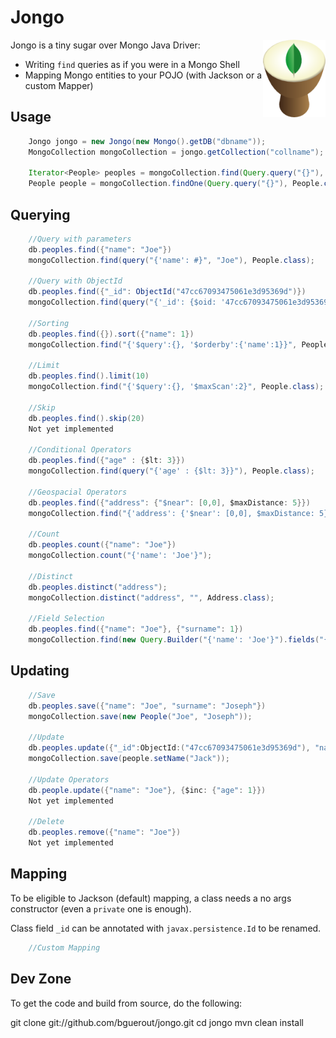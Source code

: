 # Jongo

<img src="https://github.com/bguerout/jongo/raw/gh-pages/jongo.png" alt="Jongo logo" title="Jongo" align="right" width="100">

Jongo is a tiny sugar over Mongo Java Driver:

* Writing `find` queries as if you were in a Mongo Shell
* Mapping Mongo entities to your POJO (with Jackson or a custom Mapper)

## Usage

```java
    Jongo jongo = new Jongo(new Mongo().getDB("dbname"));
    MongoCollection mongoCollection = jongo.getCollection("collname");
    
    Iterator<People> peoples = mongoCollection.find(Query.query("{}"), People.class);
    People people = mongoCollection.findOne(Query.query("{}"), People.class);
```

## Querying

```java
    //Query with parameters
    db.peoples.find({"name": "Joe"})
    mongoCollection.find(query("{'name': #}", "Joe"), People.class);
    
    //Query with ObjectId
    db.peoples.find({"_id": ObjectId("47cc67093475061e3d95369d")})
    mongoCollection.find(query("{'_id': {$oid: '47cc67093475061e3d95369d'}}"), People.class);
    
    //Sorting
    db.peoples.find({}).sort({"name": 1})
    mongoCollection.find("{'$query':{}, '$orderby':{'name':1}}", People.class);
    
    //Limit
    db.peoples.find().limit(10)
    mongoCollection.find("{'$query':{}, '$maxScan':2}", People.class);
    
    //Skip
    db.peoples.find().skip(20)
    Not yet implemented
    
    //Conditional Operators
    db.peoples.find({"age" : {$lt: 3}})
    mongoCollection.find(query("{'age' : {$lt: 3}}"), People.class);
    
    //Geospacial Operators
    db.peoples.find({"address": {"$near": [0,0], $maxDistance: 5}})
    mongoCollection.find("{'address': {'$near': [0,0], $maxDistance: 5}}", People.class);
    
    //Count
    db.peoples.count({"name": "Joe"})
    mongoCollection.count("{'name': 'Joe'}");
    
    //Distinct
    db.peoples.distinct("address");
    mongoCollection.distinct("address", "", Address.class);
    
    //Field Selection
    db.peoples.find({"name": "Joe"}, {"surname": 1})
    mongoCollection.find(new Query.Builder("{'name': 'Joe'}").fields("{'surname': 1}").build(), People.class);
```

## Updating

```java
    //Save
    db.peoples.save({"name": "Joe", "surname": "Joseph"})
    mongoCollection.save(new People("Joe", "Joseph"));
    
    //Update
    db.peoples.update({"_id":ObjectId:("47cc67093475061e3d95369d"), "name": "Jack"})
    mongoCollection.save(people.setName("Jack"));
    
    //Update Operators
    db.people.update({"name": "Joe"}, {$inc: {"age": 1}})
    Not yet implemented
    
    //Delete
    db.peoples.remove({"name": "Joe"})
    Not yet implemented
```

## Mapping

To be eligible to Jackson (default) mapping, a class needs a no args constructor (even a `private` one is enough). 

Class field `_id` can be annotated with `javax.persistence.Id` to be renamed. 

```java
    //Custom Mapping
```
## Dev Zone

To get the code and build from source, do the following:

git clone  git://github.com/bguerout/jongo.git
cd jongo
mvn clean install

